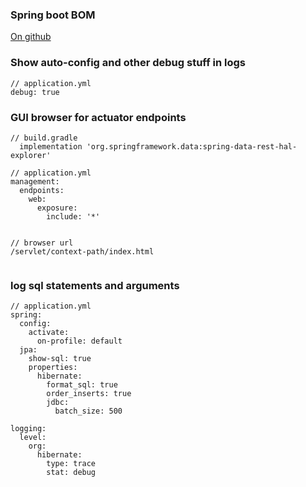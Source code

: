### Spring boot BOM
[On github](https://github.com/spring-projects/spring-boot/blob/master/spring-boot-project/spring-boot-dependencies/build.gradle)

### Show auto-config and other debug stuff in logs
```
// application.yml
debug: true
```

### GUI browser for actuator endpoints
```
// build.gradle
  implementation 'org.springframework.data:spring-data-rest-hal-explorer'

// application.yml
management:
  endpoints:
    web:
      exposure:
        include: '*'


// browser url
/servlet/context-path/index.html


```

### log sql statements and arguments
```
// application.yml
spring:
  config:
    activate:
      on-profile: default
  jpa:
    show-sql: true
    properties:
      hibernate:
        format_sql: true
        order_inserts: true
        jdbc:
          batch_size: 500

logging:
  level:
    org:
      hibernate:
        type: trace
        stat: debug


```
